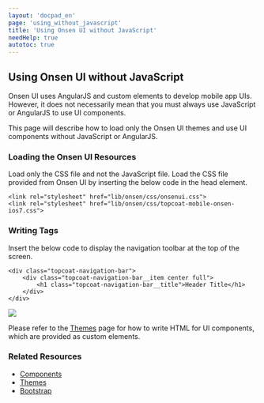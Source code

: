 ```yaml
---
layout: 'docpad_en'
page: 'using_without_javascript'
title: 'Using Onsen UI without JavaScript'
needHelp: true
autotoc: true
---
```


## Using Onsen UI without JavaScript

Onsen UI uses AngularJS and custom elements to develop mobile app UIs. However, it does not necessarily mean that you must always use JavaScript or AngularJS to use UI components.

This page will describe how to load only the Onsen UI themes and use UI components without JavaScript or AngularJS.

### Loading the Onsen UI Resources

Load only the CSS file and not the JavaScript file. Load the CSS file provided from Onsen UI by inserting the below code in the head element.

	<link rel="stylesheet" href="lib/onsen/css/onsenui.css">  
	<link rel="stylesheet" href="lib/onsen/css/topcoat-mobile-onsen-ios7.css">

### Writing Tags

Insert the below code to display the navigation toolbar at the top of the screen.

	<div class="topcoat-navigation-bar">
		<div class="topcoat-navigation-bar__item center full">
			<h1 class="topcoat-navigation-bar__title">Header Title</h1>
		</div>
	</div>

<img src="http://placehold.jp/24/cccccc/ffffff/320x640.png">

Please refer to the [Themes](/themes/) page for how to write HTML for UI components, which are provided as custom elements.

### Related Resources

 * <a href="/guide/components.html">Components</a>
 * <a href="/themes">Themes</a>
 * <a href="/guide/bootstrap.html">Bootstrap</a>

